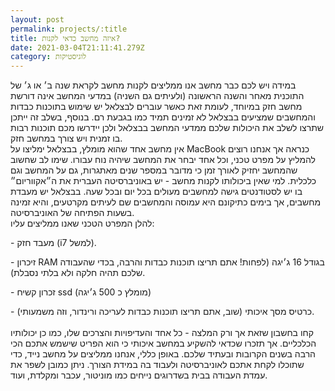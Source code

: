 ```yaml
---
layout: post
permalink: projects/:title
title: איזה מחשב כדאי לקנות?
date: 2021-03-04T21:11:41.279Z
category: לוגיסטיקות
---
```



במידה ויש לכם כבר מחשב אנו ממליצים לקנות מחשב לקראת שנה ב׳ או ג׳ של התוכנית מאחר והשנה הראשונה (ולעיתים גם השניה) במדעי המחשב אינה דורשת מחשב חזק במיוחד, לעומת זאת כאשר עוברים לבצלאל יש שימוש בתוכנות כבדות והמחשבים שמציעים בבצלאל לא זמינים תמיד כמו בגבעת רם. בנוסף, בשלב זה ייתכן שתרצו לשלב את היכולות שלכם ממדעי המחשב בבצלאל ולכן יידרשו מכם תוכנות רבות בו זמנית ויש צורך במחשב חזק.\
אין מחשב אחד שהוא מומלץ, בבצלאל ימליצו על MacBook כנראה אך אנחנו רוצים להמליץ על מפרט טכני, וכל אחד יבחר את המחשב שיהיה נוח עבורו. שימו לב שחשוב שהמחשב יחזיק לאורך זמן כי מדובר במספר שנים מאתגרות, גם על המחשב וגם כלכלית. למי שאין ביכולותו לקנות מחשב - יש באוניברסיטה העברית את ה״אקווריום״ בו יש לסטודנטים גישה למחשבים מעולים בכל יום ובכל שעה. בבצלאל יש מעבדת מחשבים, אך בימים כתיקונם היא עמוסה והמחשבים שם לעיתים מקרטעים, והיא זמינה בשעות הפתיחה של האוניברסיטה.\
להלן המפרט הטכני שאנו ממליצים עליו:

\- מעבד חזק (i7 למשל).

\- זיכרון RAM בגודל 16 ג׳יגה (לפחות! אתם תריצו תוכנות כבדות והרבה, בכדי שהעבודה שלכם תהיה חלקה ולא בלתי נסבלת).

\- זכרון קשיח ssd (מומלץ כ 500 ג׳יגה)

\- כרטיס מסך איכותי (שוב, אתם תריצו תוכנות כבדות לעריכה ורינדור, וזה משמעותי).\
\
קחו בחשבון שזאת אך ורק המלצה - כל אחד והעדיפויות והצרכים שלו, כמו כן יכולותיו הכלכליים. אך תזכרו שכדאי להשקיע במחשב איכותי כי הוא הפריט שישמש אתכם הכי הרבה בשנים הקרובות ובעתיד שלכם. באופן כללי, אנחנו ממליצים על מחשב נייד, כדי שתוכלו לקחת אתכם לאוניברסיטה ולעבוד בה במידת הצורך. ניתן כמובן לשפר את עמדת העבודה בבית בשדרוגים נייחים כמו מוניטור, עכבר ומקלדת, ועוד.
